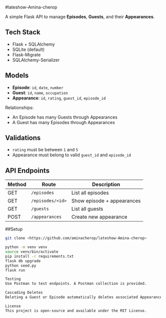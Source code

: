 #lateshow-Amina-cherop

A simple Flask API to manage **Episodes**, **Guests**, and their **Appearances**.

## Tech Stack
- Flask + SQLAlchemy
- SQLite (default)
- Flask-Migrate
- SQLAlchemy-Serializer

## Models
- **Episode**: `id`, `date`, `number`
- **Guest**: `id`, `name`, `occupation`
- **Appearance**: `id`, `rating`, `guest_id`, `episode_id`

Relationships:
- An Episode has many Guests through Appearances
- A Guest has many Episodes through Appearances

## Validations
- `rating` must be between `1` and `5`
- Appearance must belong to valid `guest_id` and `episode_id`

## API Endpoints

| Method | Route               | Description                     |
|--------|---------------------|---------------------------------|
| GET    | `/episodes`         | List all episodes               |
| GET    | `/episodes/<id>`    | Show episode + appearances      |
| GET    | `/guests`           | List all guests                 |
| POST   | `/appearances`      | Create new appearance           |

##Setup

```bash
git clone <https://github.com/aminacherop/lateshow-Amina-cherop>

python -m venv venv
source venv/bin/activate
pip install -r requirements.txt
flask db upgrade
python seed.py
flask run

Testing
Use Postman to test endpoints. A Postman collection is provided.

Cascading Deletes
Deleting a Guest or Episode automatically deletes associated Appearances.

License
This project is open-source and available under the MIT License.

